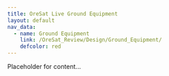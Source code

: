 ```yaml
---
title: OreSat Live Ground Equipment
layout: default
nav_data:
  - name: Ground Equipment
    link: /OreSat_Review/Design/Ground_Equipment/
    defcolor: red
---
```



Placeholder for content...
